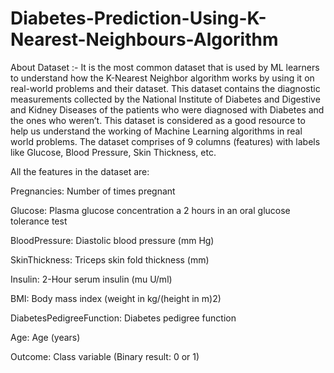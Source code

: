 # Diabetes-Prediction-Using-K-Nearest-Neighbours-Algorithm
About Dataset :-
It is the most common dataset that is used by ML learners to understand how the K-Nearest Neighbor algorithm works by using it on real-world problems and their dataset. This dataset contains the diagnostic measurements collected by the National Institute of Diabetes and Digestive and Kidney Diseases of the patients who were diagnosed with Diabetes and the ones who weren’t. This dataset is considered as a good resource to help us understand the working of Machine Learning algorithms in real world problems.
The dataset comprises of 9 columns (features) with labels like Glucose, Blood Pressure, Skin Thickness, etc.

All the features in the dataset are:

Pregnancies: Number of times pregnant

Glucose: Plasma glucose concentration a 2 hours in an oral glucose tolerance test

BloodPressure: Diastolic blood pressure (mm Hg)

SkinThickness: Triceps skin fold thickness (mm)

Insulin: 2-Hour serum insulin (mu U/ml)

BMI: Body mass index (weight in kg/(height in m)2)

DiabetesPedigreeFunction: Diabetes pedigree function

Age: Age (years)

Outcome: Class variable (Binary result: 0 or 1)
